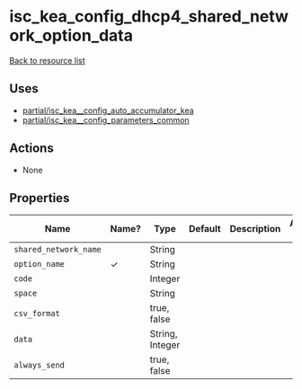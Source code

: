 # isc_kea_config_dhcp4_shared_network_option_data

[Back to resource list](README.md#resources)

## Uses

- [partial/isc_kea__config_auto_accumulator_kea](partial/isc_kea__config_auto_accumulator_kea.md)
- [partial/isc_kea__config_parameters_common](partial/isc_kea__config_parameters_common.md)

## Actions

- None

## Properties

| Name                  | Name? | Type            | Default | Description | Allowed Values |
| --------------------- | ----- | --------------- | ------- | ----------- | -------------- |
| `shared_network_name` |       | String          |         |             |                |
| `option_name`         | ✓     | String          |         |             |                |
| `code`                |       | Integer         |         |             |                |
| `space`               |       | String          |         |             |                |
| `csv_format`          |       | true, false     |         |             |                |
| `data`                |       | String, Integer |         |             |                |
| `always_send`         |       | true, false     |         |             |                |

